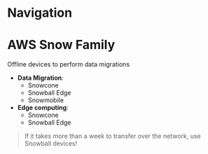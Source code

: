 # Navigation

# AWS Snow Family
Offline devices to perform data migrations  
- **Data Migration**:
	- Snowcone
	- Snowball Edge
	- Snowmobile
- **Edge computing**:
	- Snowcone
	- Snowball Edge
> If it takes more than a week to transfer over the network, use Snowball devices!

